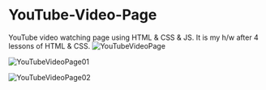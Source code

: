 # YouTube-Video-Page
YouTube video watching page using HTML &amp; CSS &amp; JS. It is my h/w after 4 lessons of HTML &amp; CSS.
![YouTubeVideoPage](https://user-images.githubusercontent.com/130251565/232315634-af4f5e5d-cf6d-4334-8f0f-4b163ed12993.png)


![YouTubeVideoPage01](https://user-images.githubusercontent.com/130251565/232315647-5431c2a9-d79d-4fb1-ad2b-71226d17ab14.png)


![YouTubeVideoPage02](https://user-images.githubusercontent.com/130251565/232315652-a75f0c74-153d-45ff-9a2b-c68b83cdc237.png)

